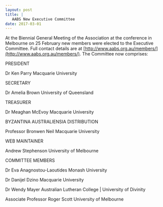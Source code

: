 ```yaml
---
layout: post
title: |
   AABS New Executive Committee
date: 2017-03-01
---
```


At the Biennial General Meeting of the Association at the conference in
Melbourne on 25 February new members were elected to the Executive
Committee. Full contact details are at
[http://www.aabs.org.au/members/](http://www.aabs.org.au/members/). The Committee now
comprises:

PRESIDENT

Dr Ken Parry
Macquarie
University


<div>



SECRETARY

Dr Amelia Brown
University of
Queensland

TREASURER

Dr Meaghan
McEvoy
Macquarie University

BYZANTINA AUSTRALIENSIA
DISTRIBUTION

Professor Bronwen Neil
Macquarie
University

WEB MAINTAINER

Andrew
Stephenson
University of Melbourne

COMMITTEE
MEMBERS

Dr Eva Anagnostou-Laoutides
Monash
University

Dr Danijel Dzino
Macquarie
University

Dr Wendy Mayer
Australian Lutheran College |
University of Divinity

Associate Professor Roger
Scott
University of Melbourne



</div>
